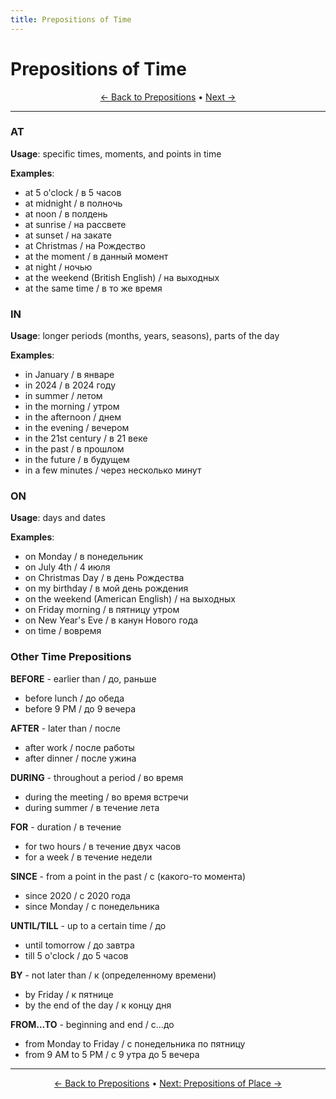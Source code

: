 ```yaml
---
title: Prepositions of Time
---
```


# Prepositions of Time



<div align="center" markdown="1">

[← Back to Prepositions](./README.md) • [Next →](02-place.md)

</div>

---


### AT
**Usage**: specific times, moments, and points in time

**Examples**:
- at 5 o'clock / в 5 часов
- at midnight / в полночь
- at noon / в полдень
- at sunrise / на рассвете
- at sunset / на закате
- at Christmas / на Рождество
- at the moment / в данный момент
- at night / ночью
- at the weekend (British English) / на выходных
- at the same time / в то же время

### IN
**Usage**: longer periods (months, years, seasons), parts of the day

**Examples**:
- in January / в январе
- in 2024 / в 2024 году
- in summer / летом
- in the morning / утром
- in the afternoon / днем
- in the evening / вечером
- in the 21st century / в 21 веке
- in the past / в прошлом
- in the future / в будущем
- in a few minutes / через несколько минут

### ON
**Usage**: days and dates

**Examples**:
- on Monday / в понедельник
- on July 4th / 4 июля
- on Christmas Day / в день Рождества
- on my birthday / в мой день рождения
- on the weekend (American English) / на выходных
- on Friday morning / в пятницу утром
- on New Year's Eve / в канун Нового года
- on time / вовремя

### Other Time Prepositions

**BEFORE** - earlier than / до, раньше
- before lunch / до обеда
- before 9 PM / до 9 вечера

**AFTER** - later than / после
- after work / после работы
- after dinner / после ужина

**DURING** - throughout a period / во время
- during the meeting / во время встречи
- during summer / в течение лета

**FOR** - duration / в течение
- for two hours / в течение двух часов
- for a week / в течение недели

**SINCE** - from a point in the past / с (какого-то момента)
- since 2020 / с 2020 года
- since Monday / с понедельника

**UNTIL/TILL** - up to a certain time / до
- until tomorrow / до завтра
- till 5 o'clock / до 5 часов

**BY** - not later than / к (определенному времени)
- by Friday / к пятнице
- by the end of the day / к концу дня

**FROM...TO** - beginning and end / с...до
- from Monday to Friday / с понедельника по пятницу
- from 9 AM to 5 PM / с 9 утра до 5 вечера

---

<div align="center" markdown="1">

[← Back to Prepositions](./README.md) • [Next: Prepositions of Place →](02-place.md)

</div>
